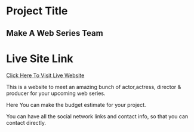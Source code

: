 
# Project Title
## Make A Web Series Team

# Live Site Link

[Click Here To Visit Live Website](https://web-series-team-thouhidtushar.netlify.app/)

This is a website to meet an amazing bunch of actor,actress, director & producer for your upcoming web series.

Here You can make the budget estimate for your project.

You can have all the social network links and contact info, so that you can contact directly.
